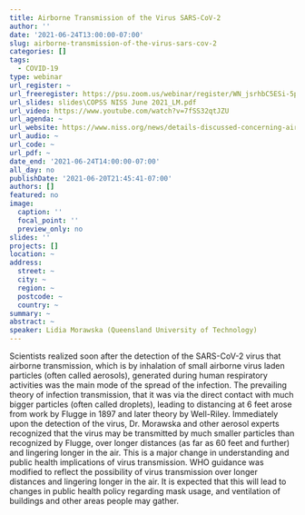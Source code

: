 ```yaml
---
title: Airborne Transmission of the Virus SARS-CoV-2
author: ''
date: '2021-06-24T13:00:00-07:00'
slug: airborne-transmission-of-the-virus-sars-cov-2
categories: []
tags:
  - COVID-19
type: webinar
url_register: ~
url_freeregister: https://psu.zoom.us/webinar/register/WN_jsrhbC5ESi-5przgjOZnlA
url_slides: slides\COPSS NISS June 2021_LM.pdf
url_video: https://www.youtube.com/watch?v=7fSS32qtJZU
url_agenda: ~
url_website: https://www.niss.org/news/details-discussed-concerning-airborne-nature-covid-19-spread-infection%C2%A0
url_audio: ~
url_code: ~
url_pdf: ~
date_end: '2021-06-24T14:00:00-07:00'
all_day: no
publishDate: '2021-06-20T21:45:41-07:00'
authors: []
featured: no
image:
  caption: ''
  focal_point: ''
  preview_only: no
slides: ''
projects: []
location: ~
address:
  street: ~
  city: ~
  region: ~
  postcode: ~
  country: ~
summary: ~
abstract: ~
speaker: Lidia Morawska (Queensland University of Technology)
---
```

<!--more-->
Scientists realized soon after the detection of the SARS-CoV-2 virus that airborne transmission, which is by inhalation of small airborne virus laden particles (often called aerosols), generated during human respiratory activities was the main mode of the spread of the infection. The prevailing theory of infection transmission, that it was via the direct contact with much bigger particles (often called droplets), leading to distancing at 6 feet arose from work by Flugge in 1897 and later theory by Well-Riley. Immediately upon the detection of the virus, Dr. Morawska and other aerosol experts recognized that the virus may be transmitted by much smaller particles than recognized by Flugge, over longer distances (as far as 60 feet and further) and lingering longer in the air. This is a major change in understanding and public health implications of virus transmission. WHO guidance was modified to reflect the possibility of virus transmission over longer distances and lingering longer in the air. It is expected that this will lead to changes in public health policy regarding mask usage, and ventilation of buildings and other areas people may gather.